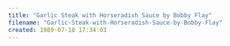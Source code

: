 ```yaml
---
title: "Garlic Steak with Horseradish Sauce by Bobby Flay"
filename: "Garlic-Steak-with-Horseradish-Sauce-by-Bobby-Flay"
created: 1989-07-18 17:34:03
---
```

